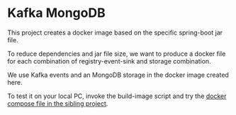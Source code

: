 # Kafka MongoDB

This project creates a docker image based on the specific spring-boot jar file.

To reduce dependencies and jar file size, we want to produce a docker file for each combination of registry-event-sink and storage combination.

We use Kafka events and an MongoDB storage in the docker image created here.

To test it on your local PC, invoke the build-image script and try the [docker compose file in the sibling project](https://github.com/eclipse-basyx/basyx-java-server-sdk/tree/main/basyx.aasregistry/docker-compose/docker-compose.yml).